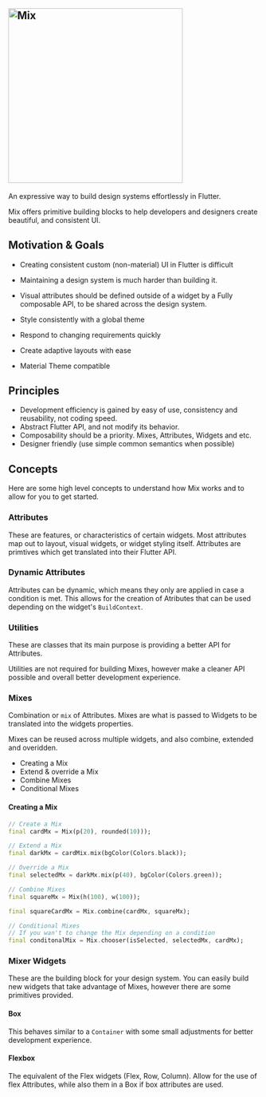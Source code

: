 ## <img src="https://raw.githubusercontent.com/leoafarias/mix/main/assets/logo.png" alt="Mix" width="350"/><br>

An expressive way to build design systems effortlessly in Flutter.

Mix offers primitive building blocks to help developers and designers create beautiful, and consistent UI.

## Motivation & Goals

- Creating consistent custom (non-material) UI in Flutter is difficult
- Maintaining a design system is much harder than building it.
- Visual attributes should be defined outside of a widget by a Fully composable API, to be shared across the design system.

- Style consistently with a global theme
- Respond to changing requirements quickly
- Create adaptive layouts with ease
- Material Theme compatible

## Principles

- Development efficiency is gained by easy of use, consistency and reusability, not coding speed.
- Abstract Flutter API, and not modify its behavior.
- Composability should be a priority. Mixes, Attributes, Widgets and etc.
- Designer friendly (use simple common semantics when possible)

## Concepts

Here are some high level concepts to understand how Mix works and to allow for you to get started.

### Attributes

These are features, or characteristics of certain widgets. Most attributes map out to layout, visual widgets, or widget styling itself. Attributes are primtives which get translated into their Flutter API.

### Dynamic Attributes

Attributes can be dynamic, which means they only are applied in case a condition is met. This allows for the creation of Atributes that can be used depending on the widget's `BuildContext`.

### Utilities

These are classes that its main purpose is providing a better API for Attributes.

Utilities are not required for building Mixes, however make a cleaner API possible and overall better development experience.

### Mixes

Combination or `mix` of Attributes. Mixes are what is passed to Widgets to be translated into the widgets properties.

Mixes can be reused across multiple widgets, and also combine, extended and overidden.

- Creating a Mix
- Extend & override a Mix
- Combine Mixes
- Conditional Mixes

#### Creating a Mix

```dart
// Create a Mix
final cardMx = Mix(p(20), rounded(10)));

// Extend a Mix
final darkMx = cardMix.mix(bgColor(Colors.black));

// Override a Mix
final selectedMx = darkMx.mix(p(40), bgColor(Colors.green));

// Combine Mixes
final squareMx = Mix(h(100), w(100));

final squareCardMx = Mix.combine(cardMx, squareMx);

// Conditional Mixes
// If you wan't to change the Mix depending on a condition
final conditonalMix = Mix.chooser(isSelected, selectedMx, cardMx);
```

### Mixer Widgets

These are the building block for your design system. You can easily build new widgets that take advantage of Mixes, however there are some primitives provided.

#### Box

This behaves similar to a `Container` with some small adjustments for better development experience.

#### Flexbox

The equivalent of the Flex widgets (Flex, Row, Column). Allow for the use of flex Attributes, while also them in a Box if box attributes are used.
